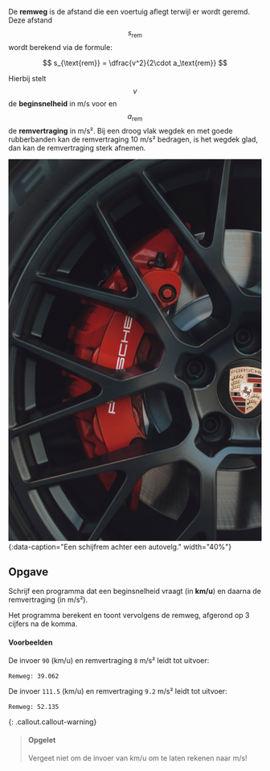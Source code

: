 De **remweg** is de afstand die een voertuig aflegt terwijl er wordt geremd. Deze afstand $$s_{\text{rem}}$$ wordt berekend via de formule:

$$
    s_{\text{rem}} = \dfrac{v^2}{2\cdot a_\text{rem}}
$$

Hierbij stelt $$v$$ de **beginsnelheid** in m/s voor en $$a_{\text{rem}}$$ de **remvertraging** in m/s². Bij een droog vlak wegdek en met goede rubberbanden kan de remvertraging 10 m/s² bedragen, is het wegdek glad, dan kan de remvertraging sterk afnemen.

![Een schijfrem achter een autovelg.](media/robin-le-mee.jpg "Foto door Robin LE MEE op Unsplash."){:data-caption="Een schijfrem achter een autovelg." width="40%"}

## Opgave
Schrijf een programma dat een beginsnelheid vraagt (in **km/u**) en daarna de remvertraging (in m/s²). 

Het programma berekent en toont vervolgens de remweg, afgerond op 3 cijfers na de komma.

#### Voorbeelden
De invoer `90` (km/u) en remvertraging `8` m/s² leidt tot uitvoer:
```
Remweg: 39.062
```

De invoer `111.5` (km/u) en remvertraging `9.2` m/s² leidt tot uitvoer:
```
Remweg: 52.135
```

{: .callout.callout-warning}
> #### Opgelet
> Vergeet niet om de invoer van km/u om te laten rekenen naar m/s!